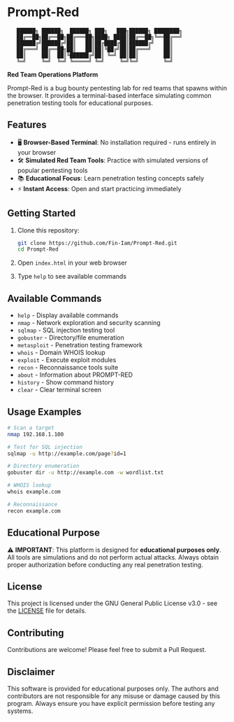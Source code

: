 # Prompt-Red

```
   ██████╗ ██████╗  ██████╗ ███╗   ███╗██████╗ ████████╗
   ██╔══██╗██╔══██╗██╔═══██╗████╗ ████║██╔══██╗╚══██╔══╝
   ██████╔╝██████╔╝██║   ██║██╔████╔██║██████╔╝   ██║   
   ██╔═══╝ ██╔══██╗██║   ██║██║╚██╔╝██║██╔═══╝    ██║   
   ██║     ██║  ██║╚██████╔╝██║ ╚═╝ ██║██║        ██║   
   ╚═╝     ╚═╝  ╚═╝ ╚═════╝ ╚═╝     ╚═╝╚═╝        ╚═╝   
```

**Red Team Operations Platform**

Prompt-Red is a bug bounty pentesting lab for red teams that spawns within the browser. It provides a terminal-based interface simulating common penetration testing tools for educational purposes.

## Features

- 🖥️ **Browser-Based Terminal**: No installation required - runs entirely in your browser
- 🛠️ **Simulated Red Team Tools**: Practice with simulated versions of popular pentesting tools
- 📚 **Educational Focus**: Learn penetration testing concepts safely
- ⚡ **Instant Access**: Open and start practicing immediately

## Getting Started

1. Clone this repository:
   ```bash
   git clone https://github.com/Fin-Iam/Prompt-Red.git
   cd Prompt-Red
   ```

2. Open `index.html` in your web browser

3. Type `help` to see available commands

## Available Commands

- `help` - Display available commands
- `nmap` - Network exploration and security scanning
- `sqlmap` - SQL injection testing tool
- `gobuster` - Directory/file enumeration
- `metasploit` - Penetration testing framework
- `whois` - Domain WHOIS lookup
- `exploit` - Execute exploit modules
- `recon` - Reconnaissance tools suite
- `about` - Information about PROMPT-RED
- `history` - Show command history
- `clear` - Clear terminal screen

## Usage Examples

```bash
# Scan a target
nmap 192.168.1.100

# Test for SQL injection
sqlmap -u http://example.com/page?id=1

# Directory enumeration
gobuster dir -u http://example.com -w wordlist.txt

# WHOIS lookup
whois example.com

# Reconnaissance
recon example.com
```

## Educational Purpose

⚠️ **IMPORTANT**: This platform is designed for **educational purposes only**. All tools are simulations and do not perform actual attacks. Always obtain proper authorization before conducting any real penetration testing.

## License

This project is licensed under the GNU General Public License v3.0 - see the [LICENSE](LICENSE) file for details.

## Contributing

Contributions are welcome! Please feel free to submit a Pull Request.

## Disclaimer

This software is provided for educational purposes only. The authors and contributors are not responsible for any misuse or damage caused by this program. Always ensure you have explicit permission before testing any systems.
